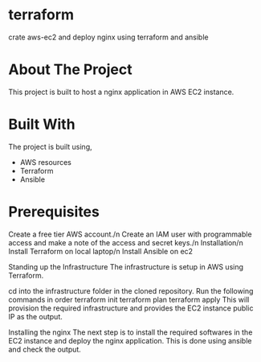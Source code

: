 # terraform
crate aws-ec2 and deploy nginx using terraform and ansible

# About The Project
This project is built to host a nginx application in AWS EC2 instance.

# Built With
The project is built using,

* AWS resources
* Terraform
* Ansible

# Prerequisites
Create a free tier AWS account./n
Create an IAM user with programmable access and make a note of the access and secret keys./n
Installation/n
Install Terraform on local laptop/n
Install Ansible on ec2

Standing up the Infrastructure
The infrastructure is setup in AWS using Terraform.

cd into the infrastructure folder in the cloned repository.
Run the following commands in order
terraform init
terraform plan
terraform apply
This will provision the required infrastructure and provides the EC2 instance public IP as the output.

Installing the nginx
The next step is to install the required softwares in the EC2 instance and deploy the nginx application. This is done using ansible and check the output.

